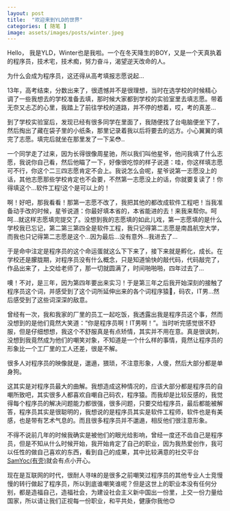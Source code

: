 ```yaml
---
layout: post
title:  "欢迎来到YLD的世界"
categories: [ 随笔 ]
image: assets/images/posts/winter.jpeg
---
```


Hello， 我是YLD，Winter也是我啦。一个在冬天降生的BOY，又是一个天真执着的程序员，技术宅，技术痴，努力奋斗，渴望逆天改命的人。

为什么会成为程序员，这还得从高考填报志愿说起...

13年，高考结束，分数出来了，很遗憾并不是很理想，当时在选学校的时候精心调了一些我想去的学校准备去填，那时候大家都到学校的实验室里去填志愿。带着无奈又忐忑的心里，我踏上了前往学校的道路，并不停的想着，哎，考的真差...

到了学校实验室后，发现已经有很多同学在里面了，我随便找了台电脑便坐下了，然后掏出了藏在袋子里的小纸条，那里记录着我以后将要去的远方。小心翼翼的填完了志愿。填完后就坐在那里发了一下呆😳..

一个同学走了过来，因为长得很像周星驰，所以我们叫他星爷，他问我填了什么志愿，我说你自己看，然后他瞄了一下，好像很吃惊的样子说道：哇，你这样填志愿可不行，你这个二三四志愿肯定不会上。我说怎么会呢，星爷说第一志愿没上的话，其他志愿那些学校肯定也不会要，不然第一志愿没上的话，你就要复读了！你得填这个...软件工程!这个是可以上的！

啊！好吧，那我看看！那第一志愿不改了，我把其他的都改成软件工程吧！当我准备动手改的时候，星爷说道：你最好填本省的，本省能进的去！来我来帮你。呵呵...就这样志愿填完提交了。没想到我的志愿填的如此儿戏，第一志愿填的是什么学校我已忘记，第二第三第四全是软件工程，我只记得第二志愿是南昌航空大学，而我也只记得第二志愿是这个...因为最后...没有意外...我进去了...



于是命中注定是程序员的这个命运蛋就这么下下来了，接下来就是孵化，成长。在学校还是朦胧期，对程序员没有什么概念，只是知道愉快的敲代码，代码敲完了，作品出来了，上交给老师了，那一切就圆满了，时间啪啪啪，四年过去了...

噢！不对，是三年，因为第四年要出来实习！于是第三年之后我开始深刻的接触了程序员这个词，并感受到了这个词所延伸出来的各个词程序猿🐒，码农，IT男...然后感受到了这些词深深的敌意。

曾经有一次，我和我家的厂里的员工一起吃饭，我透露出我是程序员这个事，然而没想到的是他们竟然大笑道：“你是程序员啊！IT男啊！”。当时听完感觉很不舒服，但是仔细想想，我这个不舒服真是有点矫情，其实并不用在意。真是很讽刺，没想到我竟然成为他们的嘲笑对象，不知道是一个什么样的事情，竟然让程序员的形象比一个工厂里的工人还差，很是不解。

很多人对程序员的映像就是，邋遢，猥琐，不注意形象，人傻，然后大部分都是单身狗。

这其实是对程序员最大的曲解。我想造成这种情况的，应该大部分都是程序员的自嘲所致吧，其实很多人都喜欢自嘲自己码农，程序猿。而我却是比较反感的，我觉得每个程序员的解决问题能力都很强，很多问题，只要交给程序员，最后都能被解答，程序员其实是很聪明的，我想说的是程序员其实是软件工程师，软件也是有美感，也是带有艺术气息的。而且很多程序员并不邋遢，相反他们很注意形象。

不得不说前几年的时候我确实是被他们的眼光给影响，曾经一度还不齿自己是程序员，但是不知从什么时候开始，我开始肯定了自己的职业，因为我热爱创作，我可以任性的做自己喜欢的东西，看到自己的成果，其中比较满意的社交平台[SamYoc(有壳)][samyoc-web]就会有点小开心。

现在是互联网的时代，很耐人寻味的是很多之前嘲笑过程序员的其他专业人士竞慢慢的转行做起了程序员，所以到底谁嘲笑谁呢？但是这世上的职业本没有任何分别，都是造福自己，造福社会，为建设社会主义新中国出一份里，上交一份力量给国家，所以请让我们正视每一份职业，和平共处，健康你我他😊

[samyoc-web]: https://www.samyoc.com

